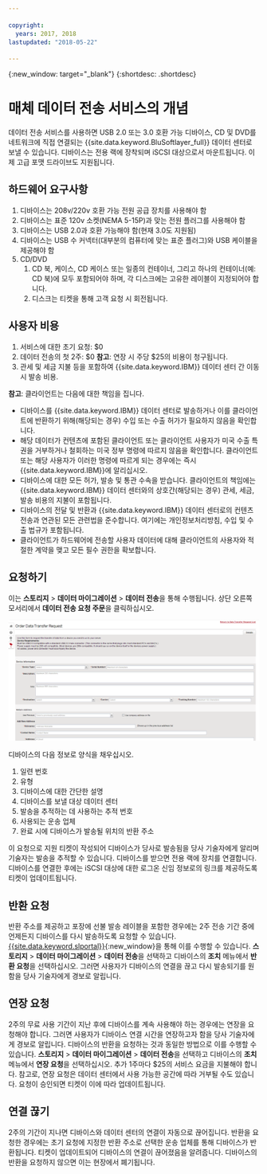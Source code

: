 ```yaml
---

copyright:
  years: 2017, 2018
lastupdated: "2018-05-22"

---
```

{:new_window: target="_blank"}
{:shortdesc: .shortdesc}

# 매체 데이터 전송 서비스의 개념
 
데이터 전송 서비스를 사용하면 USB 2.0 또는 3.0 호환 가능 디바이스, CD 및 DVD를 네트워크에 직접 연결되는 {{site.data.keyword.BluSoftlayer_full}} 데이터 센터로 보낼 수 있습니다. 디바이스는 전용 랙에 장착되며 iSCSI 대상으로서 마운트됩니다. 이제 고급 포맷 드라이브도 지원됩니다.

## 하드웨어 요구사항
1.    디바이스는 208v/220v 호환 가능 전원 공급 장치를 사용해야 함
2.    디바이스는 표준 120v 소켓(NEMA 5-15P)과 맞는 전원 플러그를 사용해야 함
3.    디바이스는 USB 2.0과 호환 가능해야 함(현재 3.0도 지원됨)
4.    디바이스는 USB 수 커넥터(대부분의 컴퓨터에 맞는 표준 플러그)와 USB 케이블을 제공해야 함
5.    CD/DVD
      1.    CD 북, 케이스, CD 케이스 또는 일종의 컨테이너, 그리고 하나의 컨테이너(예: CD 북)에 모두 포함되어야 하며, 각 디스크에는 고유한 레이블이 지정되어야 합니다.
      2.    디스크는 티켓을 통해 고객 요청 시 회전됩니다.

## 사용자 비용
1.    서비스에 대한 초기 요청: $0
2.    데이터 전송의 첫 2주: $0
      **참고**: 연장 시 주당 $25의 비용이 청구됩니다. 
3.    관세 및 세금 지불 등을 포함하여 {{site.data.keyword.IBM}} 데이터 센터 간 이동 시 발송 비용.

**참고**: 클라이언트는 다음에 대한 책임을 집니다.  
- 디바이스를 {{site.data.keyword.IBM}} 데이터 센터로 발송하거나 이를 클라이언트에 반환하기 위해(해당되는 경우) 수입 또는 수출 허가가 필요하지 않음을 확인합니다.  
- 해당 데이터가 컨텐츠에 포함된 클라이언트 또는 클라이언트 사용자가 미국 수출 특권을 거부하거나 철회하는 미국 정부 명령에 따르지 않음을 확인합니다. 클라이언트 또는 해당 사용자가 이러한 명령에 따르게 되는 경우에는 즉시 {{site.data.keyword.IBM}}에 알리십시오.   
- 디바이스에 대한 모든 허가, 발송 및 통관 수속을 받습니다. 클라이언트의 책임에는 {{site.data.keyword.IBM}} 데이터 센터와의 상호간(해당되는 경우) 관세, 세금, 발송 비용의 지불이 포함됩니다.    
- 디바이스의 전달 및 반환과 {{site.data.keyword.IBM}} 데이터 센터로의 컨텐츠 전송과 연관된 모든 관련법을 준수합니다. 여기에는 개인정보처리방침, 수입 및 수출 법규가 포함됩니다. 
- 클라이언트가 하드웨어에 전송할 사용자 데이터에 대해 클라이언트의 사용자와 적절한 계약을 맺고 모든 필수 권한을 확보합니다. 

## 요청하기
이는 **스토리지** > **데이터 마이그레이션** >  **데이터 전송**을 통해 수행됩니다. 상단 오른쪽 모서리에서 **데이터 전송 요청 주문**을 클릭하십시오. 

![데이터 전송 요청하기](/images/DTS.png)

디바이스의 다음 정보로 양식을 채우십시오. 
1. 일련 번호
2. 유형
3. 디바이스에 대한 간단한 설명
4. 디바이스를 보낼 대상 데이터 센터
5. 발송을 추적하는 데 사용하는 추적 번호
6. 사용되는 운송 업체
7. 완료 시에 디바이스가 발송될 위치의 반환 주소 

이 요청으로 지원 티켓이 작성되어 디바이스가 당사로 발송됨을 당사 기술자에게 알리며 기술자는 발송을 추적할 수 있습니다. 디바이스를 받으면 전용 랙에 장치를 연결합니다. 디바이스를 연결한 후에는 iSCSI 대상에 대한 로그온 신임 정보로의 링크를 제공하도록 티켓이 업데이트됩니다. 

## 반환 요청
반환 주소를 제공하고 포장에 선불 발송 레이블을 포함한 경우에는 2주 전송 기간 중에 언제든지 디바이스를 다시 발송하도록 요청할 수 있습니다. [{{site.data.keyword.slportal}}](https://control.softlayer.com/){:new_window}을 통해 이를 수행할 수 있습니다. **스토리지** > **데이터 마이그레이션** > **데이터 전송**을 선택하고 디바이스의 **조치** 메뉴에서 **반환 요청**을 선택하십시오. 그러면 사용자가 디바이스의 연결을 끊고 다시 발송되기를 원함을 당사 기술자에게 경보로 알립니다. 

## 연장 요청
2주의 무료 사용 기간이 지난 후에 디바이스를 계속 사용해야 하는 경우에는 연장을 요청해야 합니다. 그러면 사용자가 디바이스 연결 시간을 연장하고자 함을 당사 기술자에게 경보로 알립니다. 디바이스의 반환을 요청하는 것과 동일한 방법으로 이를 수행할 수 있습니다. **스토리지** > **데이터 마이그레이션** > **데이터 전송**을 선택하고 디바이스의 **조치** 메뉴에서 **연장 요청**을 선택하십시오. 추가 1주마다 $25의 서비스 요금을 지불해야 합니다. 참고로, 연장 요청은 데이터 센터에서 사용 가능한 공간에 따라 거부될 수도 있습니다. 요청이 승인되면 티켓이 이에 따라 업데이트됩니다. 

## 연결 끊기
2주의 기간이 지나면 디바이스와 데이터 센터의 연결이 자동으로 끊어집니다. 반환을 요청한 경우에는 초기 요청에 지정한 반환 주소로 선택한 운송 업체를 통해 디바이스가 반환됩니다. 티켓이 업데이트되어 디바이스의 연결이 끊어졌음을 알려줍니다. 디바이스의 반환을 요청하지 않으면 이는 현장에서 폐기됩니다. 
